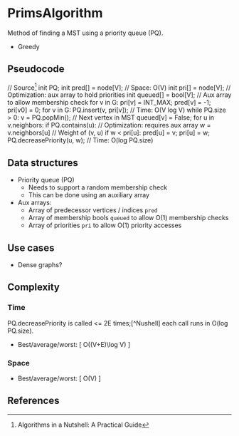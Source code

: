 # PrimsAlgorithm

Method of finding a MST using a priority queue (PQ).
* Greedy

## Pseudocode

// Source[^Nutshell]
init PQ;
init pred[] = node[V];      // Space: O(V)
init pri[] = node[V];       // Optimization: aux array to hold priorities
init queued[] = bool[V];    // Aux array to allow membership check
for v in G:
    pri[v] = INT_MAX;
    pred[v] = -1;
pri[v0] = 0;
for v in G:
    PQ.insert(v, pri[v]);   // Time: O(V log V)
while PQ.size > 0:
    v = PQ.popMin();            // Next vertex in MST
    queued[v] = False;
    for u in v.neighbors:
        if PQ.contains(u):      // Optimization: requires aux array
            w = v.neighbors[u]  // Weight of (v, u)
            if w < pri[u]:
                pred[u] = v;
                pri[u] = w;
                PQ.decreasePriority(u, w);  // Time: O(log PQ.size)

## Data structures

* Priority queue (PQ)
    * Needs to support a random membership check
    * This can be done using an auxiliary array
* Aux arrays:
    * Array of predecessor vertices / indices `pred`
    * Array of membership bools `queued` to allow O(1) membership checks
    * Array of priorities `pri` to allow O(1) priority accesses

## Use cases

* Dense graphs?

## Complexity

### Time

PQ.decreasePriority is called <= 2E times;[^Nushell] each call runs in O(log PQ.size).
* Best/average/worst:
\[ O((V+E)\log V) \]

### Space

* Best/average/worst:
\[ O(V) \]

## References

[^Nutshell]: Algorithms in a Nutshell: A Practical Guide
[^Roberts]: Eric Roberts
